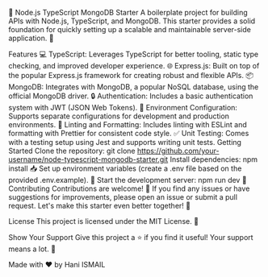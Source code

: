 🚀 Node.js TypeScript MongoDB Starter
A boilerplate project for building APIs with Node.js, TypeScript, and MongoDB. This starter provides a solid foundation for quickly setting up a scalable and maintainable server-side application. 🌟

Features
💻 TypeScript: Leverages TypeScript for better tooling, static type checking, and improved developer experience.
🌐 Express.js: Built on top of the popular Express.js framework for creating robust and flexible APIs.
📦 MongoDB: Integrates with MongoDB, a popular NoSQL database, using the official MongoDB driver.
🔒 Authentication: Includes a basic authentication system with JWT (JSON Web Tokens).
🌳 Environment Configuration: Supports separate configurations for development and production environments.
📐 Linting and Formatting: Includes linting with ESLint and formatting with Prettier for consistent code style.
✅ Unit Testing: Comes with a testing setup using Jest and supports writing unit tests.
Getting Started
Clone the repository: git clone https://github.com/your-username/node-typescript-mongodb-starter.git
Install dependencies: npm install 📥
Set up environment variables (create a .env file based on the provided .env.example). 🔑
Start the development server: npm run dev 🚀
Contributing
Contributions are welcome! 🙌 If you find any issues or have suggestions for improvements, please open an issue or submit a pull request. Let's make this starter even better together! 🤝

License
This project is licensed under the MIT License. 📄

Show Your Support
Give this project a ⭐️ if you find it useful! Your support means a lot. 🤩

Made with ❤️ by Hani ISMAIL

